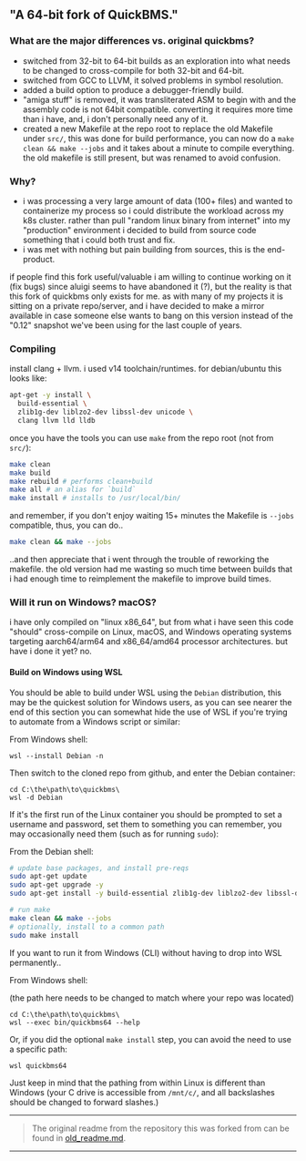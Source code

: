 ## "A 64-bit fork of QuickBMS."

### What are the major differences vs. original quickbms?

 - switched from 32-bit to 64-bit builds as an exploration into what needs to be changed to cross-compile for both 32-bit and 64-bit.
 - switched from GCC to LLVM, it solved problems in symbol resolution.
 - added a build option to produce a debugger-friendly build.
 - "amiga stuff" is removed, it was transliterated ASM to begin with and the assembly code is not 64bit compatible. converting it requires more time than i have, and, i don't personally need any of it.
 - created a new Makefile at the repo root to replace the old Makefile under `src/`, this was done for build performance, you can now do a `make clean && make --jobs` and it takes about a minute to compile everything. the old makefile is still present, but was renamed to avoid confusion.

### Why?

 - i was processing a very large amount of data (100+ files) and wanted to containerize my process so i could distribute the workload across my k8s cluster. rather than pull "random linux binary from internet" into my "production" environment i decided to build from source code something that i could both trust and fix.
 - i was met with nothing but pain building from sources, this is the end-product.

 if people find this fork useful/valuable i am willing to continue working on it (fix bugs) since aluigi seems to have abandoned it (?), but the reality is that this fork of quickbms only exists for me. as with many of my projects it is sitting on a private repo/server, and i have decided to make a mirror available in case someone else wants to bang on this version instead of the "0.12" snapshot we've been using for the last couple of years.

### Compiling

install clang + llvm. i used v14 toolchain/runtimes. for debian/ubuntu this looks like:

```bash
apt-get -y install \
  build-essential \
  zlib1g-dev liblzo2-dev libssl-dev unicode \
  clang llvm lld lldb
```

once you have the tools you can use `make` from the repo root (not from `src/`):

```bash
make clean
make build
make rebuild # performs clean+build
make all # an alias for `build`
make install # installs to /usr/local/bin/
```

and remember, if you don't enjoy waiting 15+ minutes the Makefile is `--jobs` compatible, thus, you can do..

```bash
make clean && make --jobs
```

..and then appreciate that i went through the trouble of reworking the makefile. the old version had me wasting so much time between builds that i had enough time to reimplement the makefile to improve build times.

### Will it run on Windows? macOS?

i have only compiled on "linux x86_64", but from what i have seen this code "should" cross-compile on Linux, macOS, and Windows operating systems targeting aarch64/arm64 and x86_64/amd64 processor architectures. but have i done it yet? no.

#### Build on Windows using WSL

You should be able to build under WSL using the `Debian` distribution, this may be the quickest solution for Windows users, as you can see nearer the end of this section you can somewhat hide the use of WSL if you're trying to automate from a Windows script or similar:

From Windows shell:

```console
wsl --install Debian -n
```

Then switch to the cloned repo from github, and enter the Debian container:

```console
cd C:\the\path\to\quickbms\
wsl -d Debian
```

If it's the first run of the Linux container you should be prompted to set a username and password, set them to something you can remember, you may occasionally need them (such as for running `sudo`):

From the Debian shell:

```bash
# update base packages, and install pre-reqs
sudo apt-get update
sudo apt-get upgrade -y
sudo apt-get install -y build-essential zlib1g-dev liblzo2-dev libssl-dev unicode clang llvm lld lldb

# run make
make clean && make --jobs
# optionally, install to a common path
sudo make install
```

If you want to run it from Windows (CLI) without having to drop into WSL permanently..

From Windows shell:

(the path here needs to be changed to match where your repo was located)

```console
cd C:\the\path\to\quickbms\
wsl --exec bin/quickbms64 --help
```

Or, if you did the optional `make install` step, you can avoid the need to use a specific path:

```console
wsl quickbms64
```

Just keep in mind that the pathing from within Linux is different than Windows (your C drive is accessible from `/mnt/c/`, and all backslashes should be changed to forward slashes.)


----

> The original readme from the repository this was forked from can be found in [old_readme.md](old_readme.md).

----
